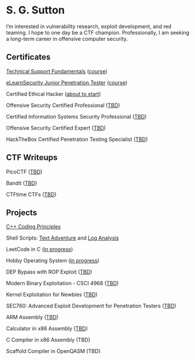 <h1>S. G. Sutton</h1>
I’m interested in vulnerability research, exploit development, and red teaming. I hope to one day be a CTF champion. Professionally, I am seeking a long-term career in offensive computer security.
<h2>Certificates</h2>

[Technical Support Fundamentals](https://www.coursera.org/account/accomplishments/certificate/JPGQ3YYJJAWB) ([course](https://www.coursera.org/learn/technical-support-fundamentals))

[eLearnSecurity Junior Penetration Tester](https://certs.ine.com/3f7da421-6aa8-4def-a840-96057bbbaba4) ([course](https://ine.com/learning/certifications/internal/elearnsecurity-junior-penetration-tester-cert))

Certified Ethical Hacker ([about to start](https://www.eccouncil.org/train-certify/certified-ethical-hacker-ceh-v13-north-america/))

Offensive Security Certified Professional ([TBD](https://www.offsec.com/courses/pen-200/))

Certified Information Systems Security Professional ([TBD](https://www.isc2.org/certifications/cissp))

Offensive Security Certified Expert ([TBD](https://www.offsec.com/certificates/osce3/))

HackTheBox Certified Penetration Testing Specialist ([TBD](https://academy.hackthebox.com/preview/certifications/htb-certified-penetration-testing-specialist/certification-steps))

<h2>CTF Writeups</h2>

PicoCTF ([TBD](https://picoctf.org/))

Bandit ([TBD](https://overthewire.org/wargames/bandit/))

CTFtime CTFs ([TBD](https://ctftime.org/ctfs))
<h2>Projects</h2>

[C++ Coding Principles](https://github.com/s-sutton/2020_PROJECTS)

Shell Scripts: [Text Adventure](https://github.com/s-sutton/Bash-Text-Adventure) and [Log Analysis](https://github.com/s-sutton/first_shell_script)

LeetCode in C ([in progress](https://github.com/s-sutton/coding-principles/tree/main/C/1337code))

Hobby Operating System ([in progress](https://github.com/s-sutton/sgs_os/tree/main))

DEP Bypass with ROP Exploit ([TBD](https://www.corelan.be/index.php/2010/06/16/exploit-writing-tutorial-part-10-chaining-dep-with-rop-the-rubikstm-cube/))

Modern Binary Exploitation - CSCI 4968 ([TBD](https://web.archive.org/web/20210710080726/http://security.cs.rpi.edu/courses/binexp-spring2015/))

Kernel Exploitation for Newbies ([TBD](https://hackmag.com/coding/linux-kernel-exploitation/))

SEC760: Advanced Exploit Development for Penetration Testers ([TBD](https://www.sans.org/cyber-security-courses/advanced-exploit-development-penetration-testers/))

ARM Assembly ([TBD](https://azeria-labs.com/writing-arm-assembly-part-1/))

Calculator in x86 Assembly ([TBD](https://github.com/s-sutton/coding-principles))

C Compiler in x86 Assembly (TBD)

Scaffold Compiler in OpenQASM (TBD)

